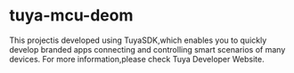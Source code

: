 #  tuya-mcu-deom
This projectis developed using TuyaSDK,which enables you to quickly develop branded apps connecting and controlling smart scenarios of many devices.
For more information,please check Tuya Developer Website.
